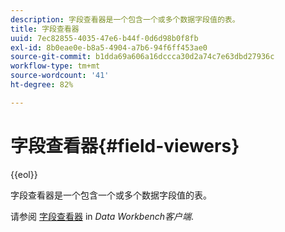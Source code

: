 ```yaml
---
description: 字段查看器是一个包含一个或多个数据字段值的表。
title: 字段查看器
uuid: 7ec82855-4035-47e6-b44f-0d6d98b0f8fb
exl-id: 8b0eae0e-b8a5-4904-a7b6-94f6ff453ae0
source-git-commit: b1dda69a606a16dccca30d2a74c7e63dbd27936c
workflow-type: tm+mt
source-wordcount: '41'
ht-degree: 82%

---
```


# 字段查看器{#field-viewers}

{{eol}}

字段查看器是一个包含一个或多个数据字段值的表。

请参阅 [字段查看器](../../../../home/c-get-started/c-admin-intrf/c-dataset-mgrs/c-fld-vwrs/c-fld-vwrs.md#concept-194cb94501564145ae059e53c0e4bec3) in *Data Workbench客户端*.
